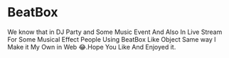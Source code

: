 # BeatBox

We know that in DJ Party and Some Music Event And Also In Live Stream For Some Musical Effect People Using BeatBox Like Object Same way I Make it My Own in Web 😂.Hope You Like And Enjoyed it.
